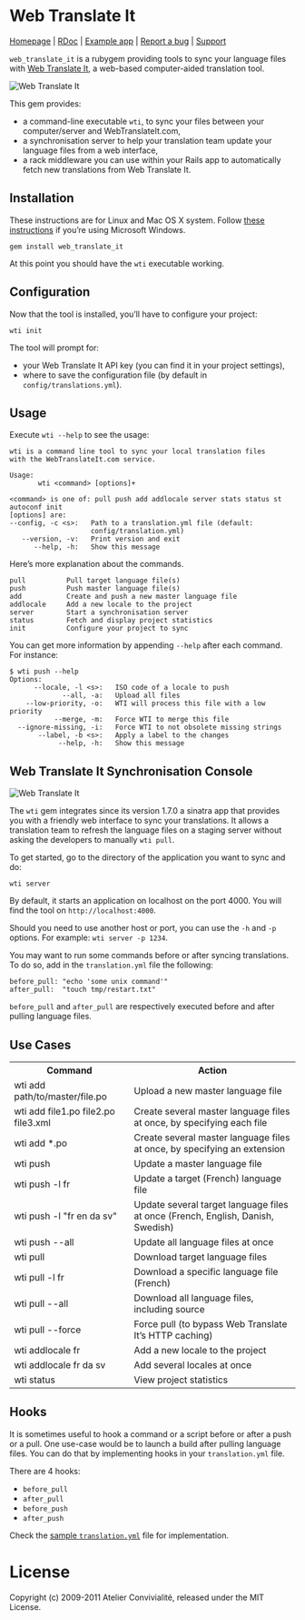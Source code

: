 # Web Translate It

[Homepage](https://webtranslateit.com) | 
[RDoc](http://yardoc.org/docs/AtelierConvivialite-webtranslateit) | 
[Example app](http://github.com/AtelierConvivialite/rails_example_app) | 
[Report a bug](http://github.com/AtelierConvivialite/webtranslateit/issues) | 
[Support](http://help.webtranslateit.com)

`web_translate_it` is a rubygem providing tools to sync your language files with [Web Translate It](https://webtranslateit.com), a web-based computer-aided translation tool.

![Web Translate It](http://s3.amazonaws.com:80/edouard.baconfile.com/web_translate_it%2Fwti2.png)

This gem provides:

* a command-line executable `wti`, to sync your files between your computer/server and WebTranslateIt.com,
* a synchronisation server to help your translation team update your language files from a web interface,
* a rack middleware you can use within your Rails app to automatically fetch new translations from Web Translate It.

## Installation

These instructions are for Linux and Mac OS X system. Follow [these instructions](http://help.webtranslateit.com/kb/tips/how-to-install-wti-on-windows) if you’re using Microsoft Windows.

    gem install web_translate_it
    
At this point you should have the `wti` executable working.

## Configuration

Now that the tool is installed, you’ll have to configure your project:

    wti init

The tool will prompt for:

* your Web Translate It API key (you can find it in your project settings),
* where to save the configuration file (by default in `config/translations.yml`).

## Usage

Execute `wti --help` to see the usage:

    wti is a command line tool to sync your local translation files
    with the WebTranslateIt.com service.

    Usage:
           wti <command> [options]+
  
    <command> is one of: pull push add addlocale server stats status st autoconf init
    [options] are:
    --config, -c <s>:   Path to a translation.yml file (default:
                        config/translation.yml)
       --version, -v:   Print version and exit
          --help, -h:   Show this message

Here’s more explanation about the commands.

    pull          Pull target language file(s)
    push          Push master language file(s)
    add           Create and push a new master language file
    addlocale     Add a new locale to the project
    server        Start a synchronisation server
    status        Fetch and display project statistics
    init          Configure your project to sync

You can get more information by appending `--help` after each command. For instance:

    $ wti push --help
    Options:
          --locale, -l <s>:   ISO code of a locale to push
                 --all, -a:   Upload all files
        --low-priority, -o:   WTI will process this file with a low priority
               --merge, -m:   Force WTI to merge this file
      --ignore-missing, -i:   Force WTI to not obsolete missing strings
           --label, -b <s>:   Apply a label to the changes
                --help, -h:   Show this message

## Web Translate It Synchronisation Console

![Web Translate It](http://s3.amazonaws.com:80/edouard.baconfile.com/web_translate_it%2Fadmin_console2.png)

The `wti` gem integrates since its version 1.7.0 a sinatra app that provides you with a friendly web interface to sync your translations. It allows a translation team to refresh the language files on a staging server without asking the developers to manually `wti pull`.

To get started, go to the directory of the application you want to sync and do:

    wti server

By default, it starts an application on localhost on the port 4000. You will find the tool on `http://localhost:4000`.

Should you need to use another host or port, you can use the `-h` and `-p` options. For example: `wti server -p 1234`.

You may want to run some commands before or after syncing translations. To do so, add in the `translation.yml` file the following:

    before_pull: "echo 'some unix command'"
    after_pull:  "touch tmp/restart.txt"

`before_pull` and `after_pull` are respectively executed before and after pulling language files.

## Use Cases

<table>
  <tr>
    <th>Command</th>
    <th>Action</th>
  </tr>
  <tr>
    <td>wti add path/to/master/file.po</td>
    <td>Upload a new master language file</td>
  </tr>
  <tr>
    <td>wti add file1.po file2.po file3.xml</td>
    <td>Create several master language files at once, by specifying each file</td>
  </tr>
  <tr>
    <td>wti add *.po</td>
    <td>Create several master language files at once, by specifying an extension</td>
  </tr>
  <tr>
    <td>wti push</td>
    <td>Update a master language file</td>
  </tr>
  <tr>
    <td>wti push -l fr</td>
    <td>Update a target (French) language file</td>
  </tr>
  <tr>
    <td>wti push -l "fr en da sv"</td>
    <td>Update several target language files at once (French, English, Danish, Swedish)</td>
  </tr>
  <tr>
    <td>wti push --all</td>
    <td>Update all language files at once</td>
  </tr>
  <tr>
    <td>wti pull</td>
    <td>Download target language files</td>
  </tr>
  <tr>
    <td>wti pull -l fr</td>
    <td>Download a specific language file (French)</td>
  </tr>
  <tr>
    <td>wti pull --all</td>
    <td>Download all language files, including source</td>
  </tr>
  <tr>
    <td>wti pull --force</td>
    <td>Force pull (to bypass Web Translate It’s HTTP caching)</td>
  </tr>
  <tr>
    <td>wti addlocale fr</td>
    <td>Add a new locale to the project</td>
  </tr>
  <tr>
    <td>wti addlocale fr da sv</td>
    <td>Add several locales at once</td>
  </tr>
  <tr>
    <td>wti status</td>
    <td>View project statistics</td>
  </tr>
</table>

## Hooks

It is sometimes useful to hook a command or a script before or after a push or a pull. One use-case would be to launch a build after pulling language files. You can do that by implementing hooks in your `translation.yml` file.

There are 4 hooks:

* `before_pull`
* `after_pull`
* `before_push`
* `after_push`

Check the [sample `translation.yml`](https://github.com/AtelierConvivialite/webtranslateit/blob/master/examples/translation.yml#L9..L13) file for implementation.

# License

Copyright (c) 2009-2011 Atelier Convivialité, released under the MIT License.
